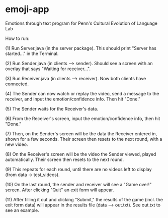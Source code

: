 # emoji-app
Emotions through text program for Penn's Cultural Evolution of Language Lab

How to run:

(1) Run Server.java (in the server package). This should print "Server has started..." in the Terminal.

(2) Run Sender.java (in clients --> sender). Should see a screen with an overlay that says "Waiting for receiver...".

(3) Run Receiver.java (in clients --> receiver). Now both clients have connected.

(4) The Sender can now watch or replay the video, send a message to the receiver, and input the emotion/confidence info. Then hit "Done."

(5) The Sender waits for the Receiver's data.

(6) From the Receiver's screen, input the emotion/confidence info, then hit "Done."

(7) Then, on the Sender's screen will be the data the Receiver entered in, shown for a few seconds. Their screen then resets to the next
round, with a new video.

(8) On the Receiver's screen will be the video the Sender viewed, played automatically. Their screen then resets to the next round.

(9) This repeats for each round, until there are no videos left to display (from data -> test_videos).

(10) On the last round, the sender and receiver will see a "Game over!" screen. After clicking "Quit" an exit form will appear.

(11) After filling it out and clicking "Submit," the results of the game (incl. the exit form data) will appear in the results file 
(data --> out.txt). See out.txt to see an example.
